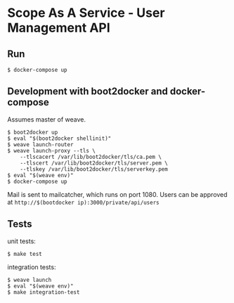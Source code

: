 # Scope As A Service - User Management API

## Run

```
$ docker-compose up
```

## Development with boot2docker and docker-compose

Assumes master of weave.

```
$ boot2docker up
$ eval "$(boot2docker shellinit)"
$ weave launch-router
$ weave launch-proxy --tls \
    --tlscacert /var/lib/boot2docker/tls/ca.pem \
    --tlscert /var/lib/boot2docker/tls/server.pem \
    --tlskey /var/lib/boot2docker/tls/serverkey.pem
$ eval "$(weave env)"
$ docker-compose up
```

Mail is sent to mailcatcher, which runs on port 1080.
Users can be approved at `http://$(bootdocker ip):3000/private/api/users`

## Tests

unit tests:

```
$ make test
```

integration tests:

```
$ weave launch
$ eval "$(weave env)"
$ make integration-test
```
